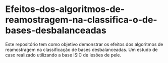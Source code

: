 # Efeitos-dos-algoritmos-de-reamostragem-na-classifica-o-de-bases-desbalanceadas
Este repositório tem como objetivo demonstrar os efeitos dos algoritmos de reamostragem na classificação de bases desbalanceadas. Um estudo de caso realizado utilizando a base ISIC de lesões de pele.

